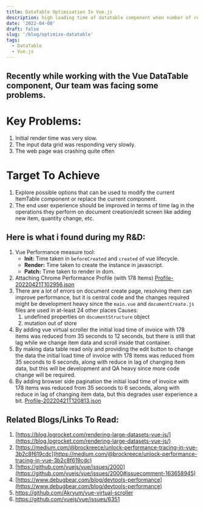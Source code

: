 ```yaml
---
title: DataTable Optimisation In Vue.js
description: high loading time of datatable component when number of rows increase
date: '2022-04-08'
draft: false
slug: '/blog/optimize-datatable'
tags:
  - DataTable
  - Vue.js
---
```


## Recently while working with the Vue DataTable component, Our team was facing some problems.

# Key Problems:
1. Initial render time was very slow.
2. The input data grid was responding very slowly.
3. The web page was crashing quite often

# Target To Achieve
1. Explore possible options that can be used to modify the current ItemTable component or replace the current component.
2. The end user experience should be improved in terms of time lag in the operations they perform on document creation/edit screen like adding new item, quantity change, etc.

## Here is what i found during my R&D:

1. Vue Performance measure tool:
    - **Init:** Time taken in `beforeCreated` and `created` of vue lifecycle.
    - **Render:** Time taken to create the instance in javascript.
    - **Patch:** Time taken to render in dom.
2. Attaching Chrome Performance Profile (with 178 Items)
    [Profile-20220421T102956.json](https://s3-us-west-2.amazonaws.com/secure.notion-static.com/e94994cd-859f-455d-9fa0-836d8a19e629/Profile-20220421T102956.json)
3. There are a lot of errors on document create page, resolving them can improve performance, but it is central code and the changes required might be development heavy since the `main.vue` and `documentCreate.js` files are used in at-least 24 other places
    Causes:
    1. undefined properties on `documentStructure` object
    2. mutation out of store
4. By adding vue virtual scroller the initial load time of invoice with 178 items was reduced from 35 seconds to 12 seconds, but there is still that lag while we change item data and scroll inside that container.
5. By making data table read only and providing the edit button to change the data the initial load time of invoice with 178 items was reduced from 35 seconds to 6 seconds, along with reduce in lag of changing item data, but this will be development and QA heavy since more code change will be required.
6. By adding browser side pagination the initial load time of invoice with 178 items was reduced from 35 seconds to 6 seconds, along with reduce in lag of changing item data, but this degrades user experience a bit.
    [Profile-20220421T120813.json](https://s3-us-west-2.amazonaws.com/secure.notion-static.com/e265a86e-ddb6-40be-8ef4-d670df4f4eaf/Profile-20220421T120813.json)
    

## Related Blogs/Links To Read:
1. [https://blog.logrocket.com/rendering-large-datasets-vue-js/](https://blog.logrocket.com/rendering-large-datasets-vue-js/)
2. [https://medium.com/@brockreece/unlock-performance-tracing-in-vue-3b2c8f619cdc](https://medium.com/@brockreece/unlock-performance-tracing-in-vue-3b2c8f619cdc)
3. [https://github.com/vuejs/vue/issues/2000](https://github.com/vuejs/vue/issues/2000#issuecomment-163658945)
4. [https://www.debugbear.com/blog/devtools-performance](https://www.debugbear.com/blog/devtools-performance)
5. https://github.com/Akryum/vue-virtual-scroller
6. https://github.com/vuejs/vue/issues/6351
